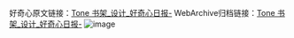 好奇心原文链接：[Tone 书架_设计_好奇心日报-](https://www.qdaily.com/articles/6007.html)
WebArchive归档链接：[Tone 书架_设计_好奇心日报-](http://web.archive.org/web/20190623165810/https://www.qdaily.com/articles/6007.html)
![image](http://ww3.sinaimg.cn/large/007d5XDply1g3w9gx431pj30u03dt7gs)